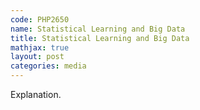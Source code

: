 ```yaml
---
code: PHP2650 
name: Statistical Learning and Big Data 
title: Statistical Learning and Big Data 
mathjax: true
layout: post
categories: media
---
```

Explanation.
